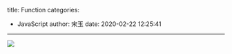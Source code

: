 title: Function
categories:
 - JavaScript
author: 宋玉
date: 2020-02-22 12:25:41
---

![](https://cdn.nlark.com/yuque/0/2019/png/394169/1566187246818-6500bff1-6866-4f7e-9f64-90783eb76457.png)
